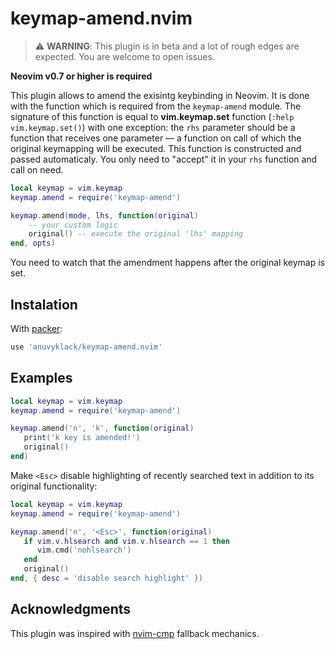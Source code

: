 # keymap-amend.nvim

> :warning: **WARNING**: This plugin is in beta and a lot of rough edges are expected.
> You are welcome to open issues.

**Neovim v0.7 or higher is required**

This plugin allows to amend the exisintg keybinding in Neovim. It is done with the
function which is required from the `keymap-amend` module.  The signature of this function
is equal to **vim.keymap.set** function (`:help vim.keymap.set()`) with one exception: the
`rhs` parameter should be a function that receives one parameter — a function on call of
which the original keymapping will be executed. This function is constructed and passed
automaticaly.  You only need to "accept" it in your `rhs` function and call on need.

```lua
local keymap = vim.keymap
keymap.amend = require('keymap-amend')

keymap.amend(mode, lhs, function(original)
    -- your custom logic
    original() -- execute the original 'lhs' mapping
end, opts)
```

You need to watch that the amendment happens after the original keymap is set.

## Instalation

With [packer](https://github.com/wbthomason/packer.nvim):

```lua
use 'anuvyklack/keymap-amend.nvim'
```

## Examples

```lua
local keymap = vim.keymap
keymap.amend = require('keymap-amend')

keymap.amend('n', 'k', function(original)
   print('k key is amended!')
   original()
end)
```

Make `<Esc>` disable highlighting of recently searched text in addition to its
original functionality:

```lua
local keymap = vim.keymap
keymap.amend = require('keymap-amend')

keymap.amend('n', '<Esc>', function(original)
   if vim.v.hlsearch and vim.v.hlsearch == 1 then
      vim.cmd('nohlsearch')
   end
   original()
end, { desc = 'disable search highlight' })
```

## Acknowledgments

This plugin was inspired with [nvim-cmp](https://github.com/hrsh7th/nvim-cmp)
fallback mechanics.


<!-- vim: set tw=90: -->
